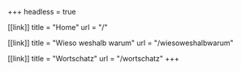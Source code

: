 +++
headless = true

[[link]]
title = "Home"
url = "/"

[[link]]
title = "Wieso weshalb warum"
url = "/wiesoweshalbwarum"

[[link]]
title = "Wortschatz"
url = "/wortschatz"
+++
